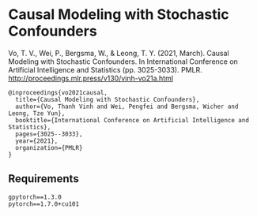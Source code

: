 # Causal Modeling with Stochastic Confounders

Vo, T. V., Wei, P., Bergsma, W., & Leong, T. Y. (2021, March). Causal Modeling with Stochastic Confounders. In International Conference on Artificial Intelligence and Statistics (pp. 3025-3033). PMLR. http://proceedings.mlr.press/v130/vinh-vo21a.html

```
@inproceedings{vo2021causal,
  title={Causal Modeling with Stochastic Confounders},
  author={Vo, Thanh Vinh and Wei, Pengfei and Bergsma, Wicher and Leong, Tze Yun},
  booktitle={International Conference on Artificial Intelligence and Statistics},
  pages={3025--3033},
  year={2021},
  organization={PMLR}
}
```

## Requirements
```
gpytorch==1.3.0
pytorch==1.7.0+cu101
```
